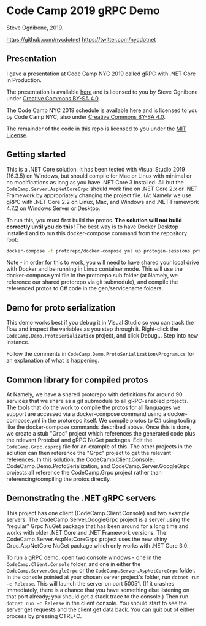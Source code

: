 # Code Camp 2019 gRPC Demo

Steve Ognibene, 2019.

https://github.com/nycdotnet
https://twitter.com/nycdotnet

## Presentation

I gave a presentation at Code Camp NYC 2019 called gRPC with .NET Core in Production.

The presentation is available [here](https://github.com/nycdotnet/CodeCamp2019/blob/master/Presentation/gRPC%20with%20.NET%20Core%20in%20prod%20-%20CodeCamp.pptx) and is licensed to you by Steve Ognibene under [Creative Commons BY-SA 4.0](https://creativecommons.org/licenses/by-sa/4.0/).

The Code Camp NYC 2019 schedule is available [here](CodeCamp.Data/sessions.csv) and is licensed to you by Code Camp NYC, also under [Creative Commons BY-SA 4.0](https://creativecommons.org/licenses/by-sa/4.0/).

The remainder of the code in this repo is licensed to you under the [MIT License](LICENSE.MD).


## Getting started

This is a .NET Core solution.  It has been tested with Visual Studio 2019 (16.3.5) on Windows, but should compile for Mac or Linux with minimal or no modifications as long as you have .NET Core 3 installed.  All but the `CodeCamp.Server.AspNetCoreGrpc` should work fine on .NET Core 2.x or .NET Framework by appropriately changing the project file.  (At Namely we use gRPC with .NET Core 2.2 on Linux, Mac, and Windows and .NET Framework 4.7.2 on Windows Server or Desktop.

To run this, you must first build the protos.  **The solution will not build correctly until you do this!**  The best way is to have Docker Desktop installed and to run this docker-compose command from the repository root:

```bash
docker-compose -f protorepo/docker-compose.yml up protogen-sessions protogen-feedback
```

Note - in order for this to work, you will need to have shared your local drive with Docker and be running in Linux container mode.  This will use the docker-compose.yml file in the protorepo sub folder (at Namely, we reference our shared protorepo via git submodule), and compile the referenced protos to C# code in the gen/servicename folders.  

## Demo for proto serialization

This demo works best if you debug it in Visual Studio so you can track the flow and inspect the variables as you step through it.  Right-click the `CodeCamp.Demo.ProtoSerialization` project, and click Debug... Step into new instance.

Follow the comments in `CodeCamp.Demo.ProtoSerialization\Program.cs` for an explanation of what is happening.

## Common library for compiled protos

At Namely, we have a shared protorepo with definitions for around 90 services that we share as a git submodule to all gRPC-enabled projects.  The tools that do the work to compile the protos for all languages we support are accessed via a docker-compose command using a docker-compose.yml in the protorepo itself.  We compile protos to C# using tooling like the docker-compose commands described above.  Once this is done, we create a stub "Grpc" project which references the generated code plus the relevant Protobuf and gRPC NuGet packages.  Edit the `CodeCamp.Grpc.csproj` file for an example of this.  The other projects in the solution can then reference the "Grpc" project to get the relevant references.  In this solution, the CodeCamp.Client.Console, CodeCamp.Demo.ProtoSerialization, and CodeCamp.Server.GoogleGrpc projects all reference the CodeCamp.Grpc project rather than referencing/compiling the protos directly.

## Demonstrating the .NET gRPC servers

This project has one client (CodeCamp.Client.Console) and two example servers.  The CodeCamp.Server.GoogleGrpc project is a server using the "regular" Grpc NuGet package that has been around for a long time and works with older .NET Core and .NET Framework versions.  The CodeCamp.Server.AspNetCoreGrpc project uses the new shiny Grpc.AspNetCore NuGet package which only works with .NET Core 3.0.

To run a gRPC demo, open two console windows - one in the `CodeCamp.Client.Console` folder, and one in either the `CodeCamp.Server.GoogleGrpc` or the `CodeCamp.Server.AspNetCoreGrpc` folder.  In the console pointed at your chosen server project's folder, run `dotnet run -c Release`.  This will launch the server on port 50051.  (If it crashes immediately, there is a chance that you have something else listening on that port already; you should get a stack trace to the console.)  Then run `dotnet run -c Release` in the client console.  You should start to see the server get requests and the client get data back.  You can quit out of either process by pressing CTRL+C.
